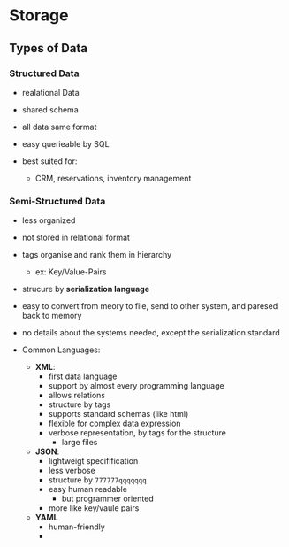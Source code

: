 # Storage

## Types of Data

### Structured Data

- realational Data
- shared schema
- all data same format

- easy querieable by SQL
- best suited for:
  - CRM, reservations, inventory management

### Semi-Structured Data

- less organized
- not stored in relational format
- tags organise and rank them in hierarchy
  - ex: Key/Value-Pairs
- strucure by **serialization language**

- easy to convert from meory to file, send to other system, and paresed back to memory
- no details about the systems needed, except the serialization standard

- Common Languages:
  - **XML**:
    - first data language
    - support by almost every programming language
    - allows relations
    - structure by tags
    - supports standard schemas (like html)
    - flexible for complex data expression
    - verbose representation, by tags for the structure
      - large files
  - **JSON**:
    - lightweigt specifification
    - less verbose
    - structure by `777777qqqqqqq`
    - easy human readable
      - but programmer oriented
    - more like key/vaule pairs
  - **YAML**
    - human-friendly
    - 